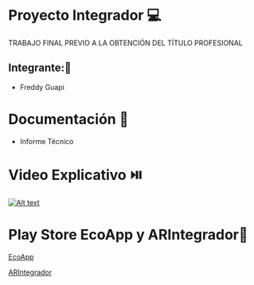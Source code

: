 # Proyecto Integrador 💻
TRABAJO FINAL PREVIO A LA OBTENCIÓN DEL TÍTULO PROFESIONAL
## Integrante:👦
- Freddy Guapi
# Documentación :notebook:
- Informe Técnico
# Video Explicativo ⏯️
[![Alt text](https://j.gifs.com/EqWlll.gif)](https://www.youtube.com/watch?v=GBGlmvJWE44)
# Play Store EcoApp  y ARIntegrador📱
[EcoApp](https://play.google.com/store/apps/details?id=com.riasproject)

[ARIntegrador](https://play.google.com/store/apps/details?id=com.FreddyGuapi.ARProRias)
